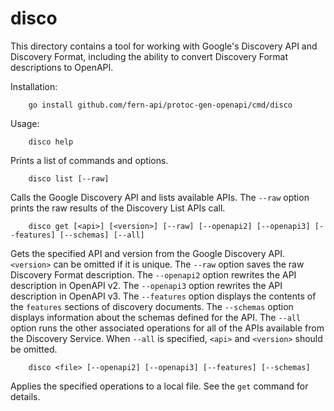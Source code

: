 # disco

This directory contains a tool for working with Google's Discovery API and
Discovery Format, including the ability to convert Discovery Format
descriptions to OpenAPI.

Installation:

        go install github.com/fern-api/protoc-gen-openapi/cmd/disco

Usage:

        disco help

Prints a list of commands and options.

        disco list [--raw]

Calls the Google Discovery API and lists available APIs. The `--raw` option
prints the raw results of the Discovery List APIs call.

        disco get [<api>] [<version>] [--raw] [--openapi2] [--openapi3] [--features] [--schemas] [--all]

Gets the specified API and version from the Google Discovery API. `<version>`
can be omitted if it is unique. The `--raw` option saves the raw Discovery
Format description. The `--openapi2` option rewrites the API description in
OpenAPI v2. The `--openapi3` option rewrites the API description in OpenAPI v3.
The `--features` option displays the contents of the `features` sections of
discovery documents. The `--schemas` option displays information about the
schemas defined for the API. The `--all` option runs the other associated
operations for all of the APIs available from the Discovery Service. When
`--all` is specified, `<api>` and `<version>` should be omitted.

        disco <file> [--openapi2] [--openapi3] [--features] [--schemas]

Applies the specified operations to a local file. See the `get` command for
details.

